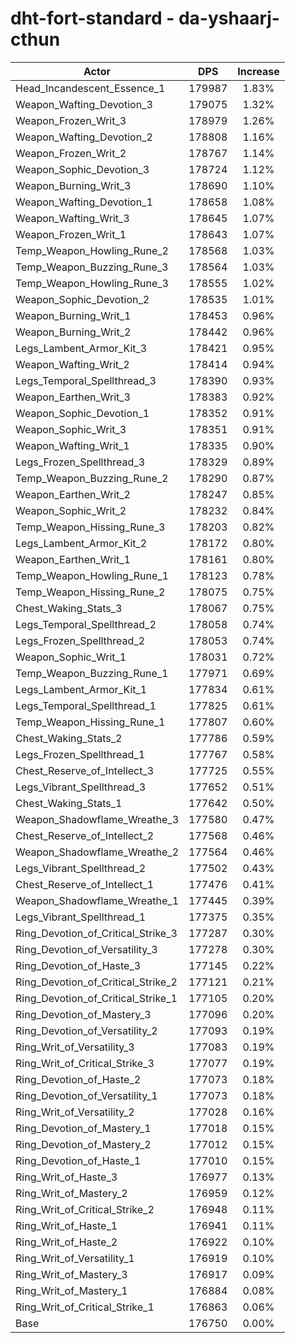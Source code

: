 # dht-fort-standard - da-yshaarj-cthun
| Actor | DPS | Increase |
|---|:---:|:---:|
|Head_Incandescent_Essence_1|179987|1.83%|
|Weapon_Wafting_Devotion_3|179075|1.32%|
|Weapon_Frozen_Writ_3|178979|1.26%|
|Weapon_Wafting_Devotion_2|178808|1.16%|
|Weapon_Frozen_Writ_2|178767|1.14%|
|Weapon_Sophic_Devotion_3|178724|1.12%|
|Weapon_Burning_Writ_3|178690|1.10%|
|Weapon_Wafting_Devotion_1|178658|1.08%|
|Weapon_Wafting_Writ_3|178645|1.07%|
|Weapon_Frozen_Writ_1|178643|1.07%|
|Temp_Weapon_Howling_Rune_2|178568|1.03%|
|Temp_Weapon_Buzzing_Rune_3|178564|1.03%|
|Temp_Weapon_Howling_Rune_3|178555|1.02%|
|Weapon_Sophic_Devotion_2|178535|1.01%|
|Weapon_Burning_Writ_1|178453|0.96%|
|Weapon_Burning_Writ_2|178442|0.96%|
|Legs_Lambent_Armor_Kit_3|178421|0.95%|
|Weapon_Wafting_Writ_2|178414|0.94%|
|Legs_Temporal_Spellthread_3|178390|0.93%|
|Weapon_Earthen_Writ_3|178383|0.92%|
|Weapon_Sophic_Devotion_1|178352|0.91%|
|Weapon_Sophic_Writ_3|178351|0.91%|
|Weapon_Wafting_Writ_1|178335|0.90%|
|Legs_Frozen_Spellthread_3|178329|0.89%|
|Temp_Weapon_Buzzing_Rune_2|178290|0.87%|
|Weapon_Earthen_Writ_2|178247|0.85%|
|Weapon_Sophic_Writ_2|178232|0.84%|
|Temp_Weapon_Hissing_Rune_3|178203|0.82%|
|Legs_Lambent_Armor_Kit_2|178172|0.80%|
|Weapon_Earthen_Writ_1|178161|0.80%|
|Temp_Weapon_Howling_Rune_1|178123|0.78%|
|Temp_Weapon_Hissing_Rune_2|178075|0.75%|
|Chest_Waking_Stats_3|178067|0.75%|
|Legs_Temporal_Spellthread_2|178058|0.74%|
|Legs_Frozen_Spellthread_2|178053|0.74%|
|Weapon_Sophic_Writ_1|178031|0.72%|
|Temp_Weapon_Buzzing_Rune_1|177971|0.69%|
|Legs_Lambent_Armor_Kit_1|177834|0.61%|
|Legs_Temporal_Spellthread_1|177825|0.61%|
|Temp_Weapon_Hissing_Rune_1|177807|0.60%|
|Chest_Waking_Stats_2|177786|0.59%|
|Legs_Frozen_Spellthread_1|177767|0.58%|
|Chest_Reserve_of_Intellect_3|177725|0.55%|
|Legs_Vibrant_Spellthread_3|177652|0.51%|
|Chest_Waking_Stats_1|177642|0.50%|
|Weapon_Shadowflame_Wreathe_3|177580|0.47%|
|Chest_Reserve_of_Intellect_2|177568|0.46%|
|Weapon_Shadowflame_Wreathe_2|177564|0.46%|
|Legs_Vibrant_Spellthread_2|177502|0.43%|
|Chest_Reserve_of_Intellect_1|177476|0.41%|
|Weapon_Shadowflame_Wreathe_1|177445|0.39%|
|Legs_Vibrant_Spellthread_1|177375|0.35%|
|Ring_Devotion_of_Critical_Strike_3|177287|0.30%|
|Ring_Devotion_of_Versatility_3|177278|0.30%|
|Ring_Devotion_of_Haste_3|177145|0.22%|
|Ring_Devotion_of_Critical_Strike_2|177121|0.21%|
|Ring_Devotion_of_Critical_Strike_1|177105|0.20%|
|Ring_Devotion_of_Mastery_3|177096|0.20%|
|Ring_Devotion_of_Versatility_2|177093|0.19%|
|Ring_Writ_of_Versatility_3|177083|0.19%|
|Ring_Writ_of_Critical_Strike_3|177077|0.19%|
|Ring_Devotion_of_Haste_2|177073|0.18%|
|Ring_Devotion_of_Versatility_1|177073|0.18%|
|Ring_Writ_of_Versatility_2|177028|0.16%|
|Ring_Devotion_of_Mastery_1|177018|0.15%|
|Ring_Devotion_of_Mastery_2|177012|0.15%|
|Ring_Devotion_of_Haste_1|177010|0.15%|
|Ring_Writ_of_Haste_3|176977|0.13%|
|Ring_Writ_of_Mastery_2|176959|0.12%|
|Ring_Writ_of_Critical_Strike_2|176948|0.11%|
|Ring_Writ_of_Haste_1|176941|0.11%|
|Ring_Writ_of_Haste_2|176922|0.10%|
|Ring_Writ_of_Versatility_1|176919|0.10%|
|Ring_Writ_of_Mastery_3|176917|0.09%|
|Ring_Writ_of_Mastery_1|176884|0.08%|
|Ring_Writ_of_Critical_Strike_1|176863|0.06%|
|Base|176750|0.00%|
